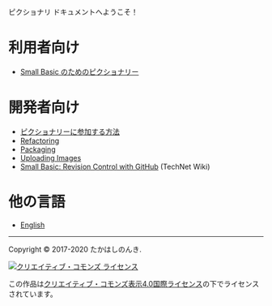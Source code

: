 ピクショナリ ドキュメントへようこそ！

# 利用者向け
* [Small Basic のためのピクショナリー](README-ja)

# 開発者向け
* [ピクショナリーに参加する方法](https://github.com/nonkitMac/Pictionary/blob/master/CONTRIBUTING-ja)
* [Refactoring](Refactoring)
* [Packaging](Packaging)
* [Uploading Images](Uploading-Images)
* [Small Basic: Revision Control with GitHub](https://social.technet.microsoft.com/wiki/contents/articles/37846.small-basic-revision-control-with-github.aspx) (TechNet Wiki)

# 他の言語
* [English](Documents)
____

Copyright © 2017-2020 たかはしのんき.

[![クリエイティブ・コモンズ ライセンス](https://i.creativecommons.org/l/by/4.0/88x31.png)](http://creativecommons.org/licenses/by/4.0/deed.ja)

この作品は[クリエイティブ・コモンズ表示4.0国際ライセンス](http://creativecommons.org/licenses/by/4.0/deed.ja)の下でライセンスされています。
